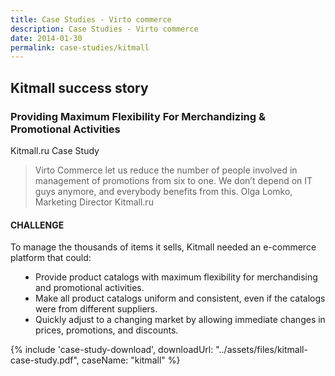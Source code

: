 ```yaml
---
title: Case Studies - Virto commerce
description: Case Studies - Virto commerce
date: 2014-01-30
permalink: case-studies/kitmall
---
```

<div class="case-studies" ng-controller="caseStudyController">
    <div class="header bg-kitmall">
        <div class="bg-container">
            <div class="inner">
                <h2>Kitmall success story</h2>
            </div>
        </div>
    </div>
    <div class="body responsive">
        <div class="col-w">
            <div class="col __col-70">
                <h3>
                    Providing Maximum Flexibility For
                    Merchandizing & Promotional Activities
                </h3>
                <p class="text-gray">Kitmall.ru Case Study</p>
                <blockquote>
                    Virto Commerce let us reduce the number of people
                    involved in management of promotions from six to
                    one. We don’t depend on IT guys anymore, and
                    everybody benefits from this.
                    <span>Olga Lomko, Marketing Director Kitmall.ru</span>
                </blockquote>
                <h4>CHALLENGE</h4>
                <p>
                    To manage the thousands of items it sells, Kitmall needed an e-commerce platform that could:
                    <ul style="padding-left: 40px;">
                        <li>
                            Provide product catalogs with maximum flexibility for merchandising and promotional
                            activities.
                        </li>
                        <li>
                            Make all product catalogs uniform and consistent, even if the catalogs were from different suppliers.
                        </li>
                        <li>
                            Quickly adjust to a changing market by allowing immediate changes in prices, promotions, and discounts.
                        </li>
                    </ul>
                </p>
            </div>
            <div class="col __col-30">
                {% include 'case-study-download', downloadUrl: "../assets/files/kitmall-case-study.pdf", caseName: "kitmall" %}
            </div>
        </div>
    </div>
</div>
